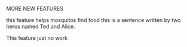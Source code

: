 

MORE NEW FEATURES

this feature helps mosquitos find food
this is a sentence written by two heros named Ted and Alice.

This feature just no work